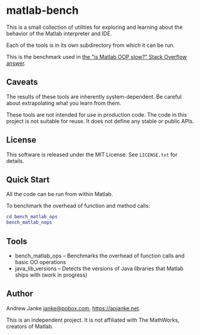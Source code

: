 # matlab-bench

This is a small collection of utilities for exploring and learning about the behavior of the Matlab interpreter and IDE.

Each of the tools is in its own subdirectory from which it can be run.

This is the benchmark used in [the "is Matlab OOP slow?" Stack Overflow answer](https://stackoverflow.com/questions/1693429/is-matlab-oop-slow-or-am-i-doing-something-wrong#:~:text=The%20short%20answer%20is%3A%20yes,you%20can%20).

## Caveats

The results of these tools are inherently system-dependent. Be careful about extrapolating what you learn from them.

These tools are not intended for use in production code. The code in this project is not suitable for reuse. It does not define any stable or public APIs.

## License

This software is released under the MIT License. See `LICENSE.txt` for details.

## Quick Start

All the code can be run from within Matlab.

To benchmark the overhead of function and method calls:

```matlab
cd bench_matlab_ops
bench_matlab_nops
```

## Tools

* bench_matlab_ops – Benchmarks the overhead of function calls and basic OO operations
* java_lib_versions – Detects the versions of Java libraries that Matlab ships with (work in progress)

## Author

Andrew Janke <janke@pobox.com>, <https://apjanke.net>.

This is an independent project. It is not affiliated with The MathWorks, creators of Matlab.
